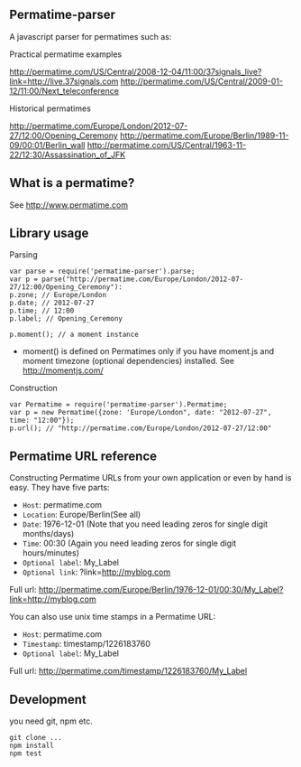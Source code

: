 ## Permatime-parser

A javascript parser for permatimes such as:

Practical permatime examples

http://permatime.com/US/Central/2008-12-04/11:00/37signals_live?link=http://live.37signals.com
http://permatime.com/US/Central/2009-01-12/11:00/Next_teleconference

Historical permatimes

http://permatime.com/Europe/London/2012-07-27/12:00/Opening_Ceremony
http://permatime.com/Europe/Berlin/1989-11-09/00:01/Berlin_wall
http://permatime.com/US/Central/1963-11-22/12:30/Assassination_of_JFK

## What is a permatime?

See http://www.permatime.com


## Library usage

Parsing

```
var parse = require('permatime-parser').parse;
var p = parse("http://permatime.com/Europe/London/2012-07-27/12:00/Opening_Ceremony"):
p.zone; // Europe/London
p.date; // 2012-07-27
p.time; // 12:00
p.label; // Opening_Ceremony

p.moment(); // a moment instance
```

* moment() is defined on Permatimes only if you have moment.js and moment timezone (optional dependencies) installed. See http://momentjs.com/

Construction

```
var Permatime = require('permatime-parser').Permatime;
var p = new Permatime({zone: 'Europe/London", date: "2012-07-27", time: "12:00"});
p.url(); // "http://permatime.com/Europe/London/2012-07-27/12:00"
```


## Permatime URL reference

Constructing Permatime URLs from your own application or even by hand is easy. They have five parts:

* `Host`: permatime.com
* `Location`: Europe/Berlin(See all)
* `Date`: 1976-12-01 (Note that you need leading zeros for single digit months/days)
* `Time`: 00:30 (Again you need leading zeros for single digit hours/minutes)
* `Optional label`: My_Label
* `Optional link`: ?link=http://myblog.com

Full url:
http://permatime.com/Europe/Berlin/1976-12-01/00:30/My_Label?link=http://myblog.com

You can also use unix time stamps in a Permatime URL:

* `Host`: permatime.com
* `Timestamp`: timestamp/1226183760
* `Optional label`: My_Label

Full url:
http://permatime.com/timestamp/1226183760/My_Label

## Development
   
   you need git, npm etc.
   
   ```
   git clone ...
   npm install
   npm test
   ```
   



